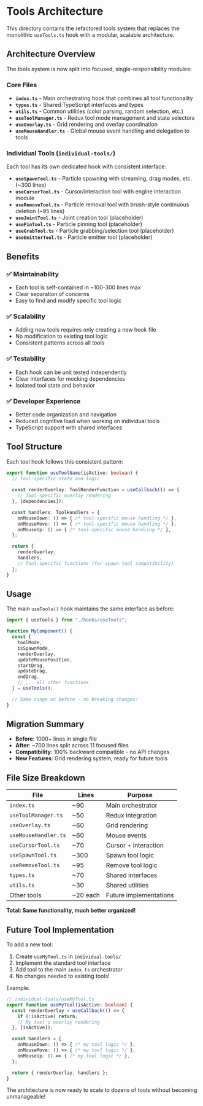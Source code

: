 # Tools Architecture

This directory contains the refactored tools system that replaces the monolithic `useTools.ts` hook with a modular, scalable architecture.

## Architecture Overview

The tools system is now split into focused, single-responsibility modules:

### Core Files

- **`index.ts`** - Main orchestrating hook that combines all tool functionality
- **`types.ts`** - Shared TypeScript interfaces and types
- **`utils.ts`** - Common utilities (color parsing, random selection, etc.)
- **`useToolManager.ts`** - Redux tool mode management and state selectors
- **`useOverlay.ts`** - Grid rendering and overlay coordination
- **`useMouseHandler.ts`** - Global mouse event handling and delegation to tools

### Individual Tools (`individual-tools/`)

Each tool has its own dedicated hook with consistent interface:

- **`useSpawnTool.ts`** - Particle spawning with streaming, drag modes, etc. (~300 lines)
- **`useCursorTool.ts`** - Cursor/interaction tool with engine interaction module
- **`useRemoveTool.ts`** - Particle removal tool with brush-style continuous deletion (~95 lines)
- **`useJointTool.ts`** - Joint creation tool (placeholder)
- **`usePinTool.ts`** - Particle pinning tool (placeholder)
- **`useGrabTool.ts`** - Particle grabbing/selection tool (placeholder)
- **`useEmitterTool.ts`** - Particle emitter tool (placeholder)

## Benefits

### ✅ **Maintainability**
- Each tool is self-contained in ~100-300 lines max
- Clear separation of concerns
- Easy to find and modify specific tool logic

### ✅ **Scalability**
- Adding new tools requires only creating a new hook file
- No modification to existing tool logic
- Consistent patterns across all tools

### ✅ **Testability**
- Each hook can be unit tested independently
- Clear interfaces for mocking dependencies
- Isolated tool state and behavior

### ✅ **Developer Experience**
- Better code organization and navigation
- Reduced cognitive load when working on individual tools
- TypeScript support with shared interfaces

## Tool Structure

Each tool hook follows this consistent pattern:

```typescript
export function useToolName(isActive: boolean) {
  // Tool-specific state and logic
  
  const renderOverlay: ToolRenderFunction = useCallback(() => {
    // Tool-specific overlay rendering
  }, [dependencies]);

  const handlers: ToolHandlers = {
    onMouseDown: () => { /* tool-specific mouse handling */ },
    onMouseMove: () => { /* tool-specific mouse handling */ },
    onMouseUp: () => { /* tool-specific mouse handling */ },
  };

  return {
    renderOverlay,
    handlers,
    // Tool-specific functions (for spawn tool compatibility)
  };
}
```

## Usage

The main `useTools()` hook maintains the same interface as before:

```typescript
import { useTools } from "./hooks/useTools";

function MyComponent() {
  const {
    toolMode,
    isSpawnMode,
    renderOverlay,
    updateMousePosition,
    startDrag,
    updateDrag,
    endDrag,
    // ... all other functions
  } = useTools();

  // Same usage as before - no breaking changes!
}
```

## Migration Summary

- **Before**: 1000+ lines in single file
- **After**: ~700 lines split across 11 focused files
- **Compatibility**: 100% backward compatible - no API changes
- **New Features**: Grid rendering system, ready for future tools

## File Size Breakdown

| File | Lines | Purpose |
|------|-------|---------|
| `index.ts` | ~90 | Main orchestrator |
| `useToolManager.ts` | ~50 | Redux integration |
| `useOverlay.ts` | ~60 | Grid rendering |
| `useMouseHandler.ts` | ~60 | Mouse events |
| `useCursorTool.ts` | ~70 | Cursor + interaction |
| `useSpawnTool.ts` | ~300 | Spawn tool logic |
| `useRemoveTool.ts` | ~95 | Remove tool logic |
| `types.ts` | ~70 | Shared interfaces |
| `utils.ts` | ~30 | Shared utilities |
| Other tools | ~20 each | Future implementations |

**Total: Same functionality, much better organized!**

## Future Tool Implementation

To add a new tool:

1. Create `useMyTool.ts` in `individual-tools/`
2. Implement the standard tool interface
3. Add tool to the main `index.ts` orchestrator
4. No changes needed to existing tools!

Example:
```typescript
// individual-tools/useMyTool.ts
export function useMyTool(isActive: boolean) {
  const renderOverlay = useCallback(() => {
    if (!isActive) return;
    // My tool's overlay rendering
  }, [isActive]);

  const handlers = {
    onMouseDown: () => { /* my tool logic */ },
    onMouseMove: () => { /* my tool logic */ },
    onMouseUp: () => { /* my tool logic */ },
  };

  return { renderOverlay, handlers };
}
```

The architecture is now ready to scale to dozens of tools without becoming unmanageable!